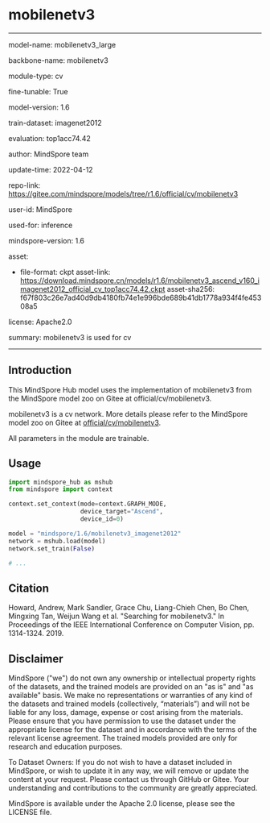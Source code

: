 # mobilenetv3

---

model-name: mobilenetv3_large

backbone-name: mobilenetv3

module-type: cv

fine-tunable: True

model-version: 1.6

train-dataset: imagenet2012

evaluation: top1acc74.42

author: MindSpore team

update-time: 2022-04-12

repo-link: <https://gitee.com/mindspore/models/tree/r1.6/official/cv/mobilenetv3>

user-id: MindSpore

used-for: inference

mindspore-version: 1.6

asset:

-
    file-format: ckpt
    asset-link: <https://download.mindspore.cn/models/r1.6/mobilenetv3_ascend_v160_imagenet2012_official_cv_top1acc74.42.ckpt>
    asset-sha256: f67f803c26e7ad40d9db4180fb74e1e996bde689b41db1778a934f4fe45308a5

license: Apache2.0

summary: mobilenetv3 is used for cv

---

## Introduction

This MindSpore Hub model uses the implementation of mobilenetv3 from the MindSpore model zoo on Gitee at official/cv/mobilenetv3.

mobilenetv3 is a cv network. More details please refer to the MindSpore model zoo on Gitee at [official/cv/mobilenetv3](https://gitee.com/mindspore/models/blob/r1.6/official/cv/mobilenetv3/Readme.md).

All parameters in the module are trainable.

## Usage

```python
import mindspore_hub as mshub
from mindspore import context

context.set_context(mode=context.GRAPH_MODE,
                    device_target="Ascend",
                    device_id=0)

model = "mindspore/1.6/mobilenetv3_imagenet2012"
network = mshub.load(model)
network.set_train(False)

# ...
```

## Citation

Howard, Andrew, Mark Sandler, Grace Chu, Liang-Chieh Chen, Bo Chen, Mingxing Tan, Weijun Wang et al. "Searching for mobilenetv3." In Proceedings of the IEEE International Conference on Computer Vision, pp. 1314-1324. 2019.

## Disclaimer

MindSpore ("we") do not own any ownership or intellectual property rights of the datasets, and the trained models are provided on an "as is" and "as available" basis. We make no representations or warranties of any kind of the datasets and trained models (collectively, “materials”) and will not be liable for any loss, damage, expense or cost arising from the materials. Please ensure that you have permission to use the dataset under the appropriate license for the dataset and in accordance with the terms of the relevant license agreement. The trained models provided are only for research and education purposes.

To Dataset Owners: If you do not wish to have a dataset included in MindSpore, or wish to update it in any way, we will remove or update the content at your request. Please contact us through GitHub or Gitee. Your understanding and contributions to the community are greatly appreciated.

MindSpore is available under the Apache 2.0 license, please see the LICENSE file.
